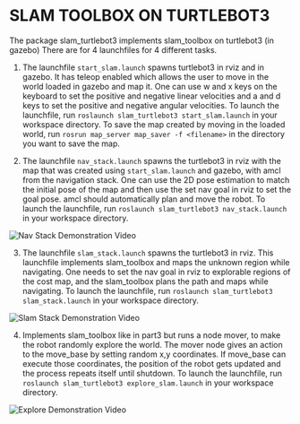 # SLAM TOOLBOX ON TURTLEBOT3

The package slam_turtlebot3 implements slam_toolbox on turtlebot3 (in gazebo)
There are for 4 launchfiles for 4 different tasks. 

1. The launchfile `start_slam.launch` spawns turtlebot3 in rviz and in gazebo. It has teleop enabled which allows the user to move in the world loaded in gazebo and map it. One can use w and x keys on the keyboard to set the positive and negative linear velocities and a and d keys to set the positive and negative angular velocities. To launch the launchfile, run `roslaunch slam_turtlebot3 start_slam.launch` in your workspace directory. To save the map created by moving in the loaded world, run `rosrun map_server map_saver -f <filename>` in the directory you want to save the map. 

2. The launchfile `nav_stack.launch` spawns the turtlebot3 in rviz with the map that was created using `start_slam.launch` and gazebo, with amcl from the navigation stack. One can use the 2D pose estimation to match the initial pose of the map and then use the set nav goal in rviz to set the goal pose. amcl should automatically plan and move the robot. To launch the launchfile, run `roslaunch slam_turtlebot3 nav_stack.launch` in your workspace directory.

![Nav Stack Demonstration Video](slam_turtlebot3/videos/nav_stack.gif)

3. The launchfile `slam_stack.launch` spawns the turtlebot3 in rviz. This launchfile implements slam_toolbox and maps the unknown region while navigating. One needs to set the nav goal in rviz to explorable regions of the cost map, and the slam_toolbox plans the path and maps while navigating. To launch the launchfile, run `roslaunch slam_turtlebot3 slam_stack.launch` in your workspace directory.

![Slam Stack Demonstration Video](slam_turtlebot3/videos/slam_stack.gif)

4. Implements slam_toolbox like in part3 but runs a node mover, to make the robot randomly explore the world. The mover node gives an action to the move_base by setting random x,y coordinates. If move_base can execute those coordinates, the position of the robot gets updated and the process repeats itself until shutdown. To launch the launchfile, run `roslaunch slam_turtlebot3 explore_slam.launch` in your workspace directory.

![Explore Demonstration Video](slam_turtlebot3/videos/explore.gif)
